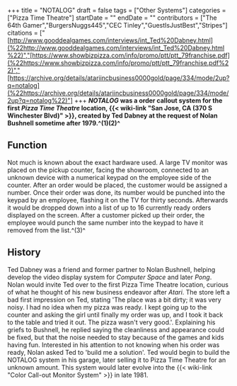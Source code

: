 +++
title = "NOTALOG"
draft = false
tags = ["Other Systems"]
categories = ["Pizza Time Theatre"]
startDate = ""
endDate = ""
contributors = ["The 64th Gamer","BurgersNuggs445","CEC Tinley","GuestIsJustBest","Stripes"]
citations = ["[http://www.gooddealgames.com/interviews/int_Ted%20Dabney.html](%22http://www.gooddealgames.com/interviews/int_Ted%20Dabney.html%22)","[https://www.showbizpizza.com/info/promo/ptt/ptt_79franchise.pdf](%22https://www.showbizpizza.com/info/promo/ptt/ptt_79franchise.pdf%22)","[https://archive.org/details/atariincbusiness0000gold/page/334/mode/2up?q=notalog](%22https://archive.org/details/atariincbusiness0000gold/page/334/mode/2up?q=notalog%22)"]
+++
***NOTALOG* was a order callout system for the first *Pizza Time Theatre* location, {{< wiki-link "San Jose, CA (370 S Winchester Blvd)" >}}, created by Ted Dabney at the request of Nolan Bushnell sometime after 1979.^(1)(2)^**

## Function

Not much is known about the exact hardware used. A large TV monitor was placed on the pickup counter, facing the showroom, connected to an unknown device with a numerical keypad on the employee side of the counter.
After an order would be placed, the customer would be assigned a number. Once their order was done, its number would be punched into the keypad by an employee, flashing it on the TV for thirty seconds. Afterwards it would be dropped down into a list of up to 16 currently ready orders displayed on the screen. After a customer picked up their order, the employee would punch the same number into the keypad to have it removed from the list.^(3)^

## History

Ted Dabney was a friend and former partner to Nolan Bushnell, helping develop the video display system for *Computer Space* and later *Pong*. Nolan would invite Ted over to the first Pizza Time Theatre location, curious of what he thought of his new business endeavor after *Atari*. The store left a bad first impression on Ted, stating 'The place was a bit dirty; it was very noisy. I had no idea when my pizza was ready. I kept going up to the counter and asking the girl until finally my order was up, and I took it back to the table and tried it out. The pizza wasn't very good.'.
Explaining his griefs to Bushnell, he replied saying the cleanliness and appearance could be fixed, but that the noise needed to stay because of the games and kids having fun. Interested in his attention to not knowing when his order was ready, Nolan asked Ted to 'build me a solution'. Ted would begin to build the NOTALOG system in his garage, later selling it to Pizza Time Theatre for an unknown amount. This system would later evolve into the {{< wiki-link "Color Call-out Monitor System" >}} in late 1981.
